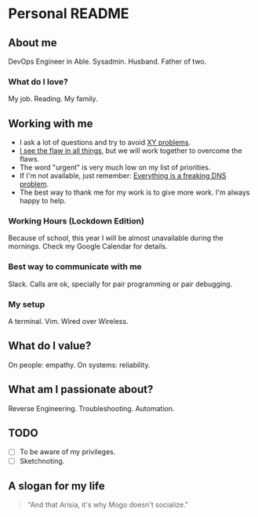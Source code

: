 # Personal README

## About me

DevOps Engineer in Able. Sysadmin. Husband. Father of two.

### What do I love?

My job. Reading. My family.

## Working with me

* I ask a lot of questions and try to avoid [XY problems](http://xyproblem.info/).
* [I see the flaw in all things](http://blog.lusis.org/images/posts/flaw-in-all-things/karnak-1.png), but we will work together to overcome the flaws.
* The word "urgent" is very much low on my list of priorities.
* If I'm not available, just remember: [Everything is a freaking DNS problem](https://krisbuytaert.be/blog/linux-troubleshooting-101-2016-edition/index.html).
* The best way to thank me for my work is to give more work. I'm always happy to help.

### Working Hours (Lockdown Edition)

Because of school, this year I will be almost unavailable during the mornings. Check my Google Calendar for details.

### Best way to communicate with me

Slack. Calls are ok, specially for pair programming or pair debugging.

### My setup

A terminal. Vim. Wired over Wireless.

## What do I value?

On people: empathy. On systems: reliability.

## What am I passionate about?

Reverse Engineering. Troubleshooting. Automation.

## TODO

- [ ] To be aware of my privileges.
- [ ] Sketchnoting.

## A slogan for my life

> "And that Arisia, it's why Mogo doesn't socialize."
